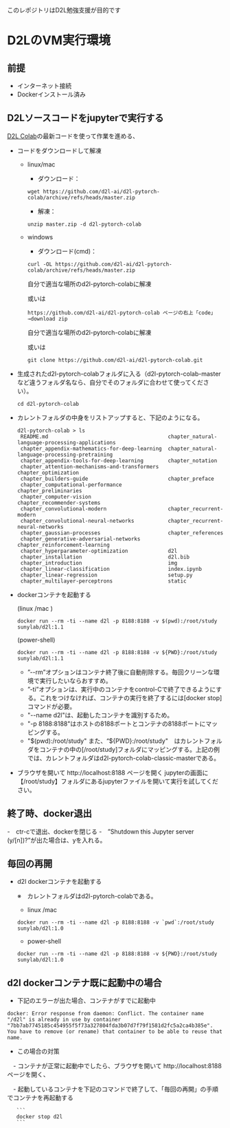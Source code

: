 このレポジトリはD2L勉強支援が目的です

# D2LのVM実行環境

## 前提
  - インターネット接続
  - Dockerインストール済み
   
## D2Lソースコードをjupyterで実行する

  [D2L Colab](https://github.com/d2l-ai/d2l-pytorch-colab.git)の最新コードを使って作業を進める、

- コードをダウンロードして解凍
  - linux/mac
    - ダウンロード：
     ```
     wget https://github.com/d2l-ai/d2l-pytorch-colab/archive/refs/heads/master.zip
     ```
     - 解凍：
     ```
     unzip master.zip -d d2l-pytorch-colab
     ```
     
  - windows
    - ダウンロード(cmd)：
    ```
    curl -OL https://github.com/d2l-ai/d2l-pytorch-colab/archive/refs/heads/master.zip
    ```
    自分で適当な場所のd2l-pytorch-colabに解凍
    
    或いは 
    ```
    https://github.com/d2l-ai/d2l-pytorch-colab ページの右上「code」→download zip
    ```
    自分で適当な場所のd2l-pytorch-colabに解凍

    或いは
    ```
    git clone https://github.com/d2l-ai/d2l-pytorch-colab.git
    ```
    
- 生成されたd2l-pytorch-colabフォルダに入る（d2l-pytorch-colab-masterなど違うフォルダ名なら、自分でそのフォルダに合わせて使ってください）。

   ```
   cd d2l-pytorch-colab

- カレントフォルダの中身をリストアップすると、下記のようになる。

   ```
   d2l-pytorch-colab > ls
    README.md                                       chapter_natural-language-processing-applications
    chapter_appendix-mathematics-for-deep-learning  chapter_natural-language-processing-pretraining
    chapter_appendix-tools-for-deep-learning        chapter_notation
    chapter_attention-mechanisms-and-transformers   chapter_optimization
    chapter_builders-guide                          chapter_preface
    chapter_computational-performance               chapter_preliminaries
    chapter_computer-vision                         chapter_recommender-systems
    chapter_convolutional-modern                    chapter_recurrent-modern
    chapter_convolutional-neural-networks           chapter_recurrent-neural-networks
    chapter_gaussian-processes                      chapter_references
    chapter_generative-adversarial-networks         chapter_reinforcement-learning
    chapter_hyperparameter-optimization             d2l
    chapter_installation                            d2l.bib
    chapter_introduction                            img
    chapter_linear-classification                   index.ipynb
    chapter_linear-regression                       setup.py
    chapter_multilayer-perceptrons                  static
   ```

- dockerコンテナを起動する
  
   (linux /mac )
   ```
   docker run --rm -ti --name d2l -p 8188:8188 -v $(pwd):/root/study sunylab/d2l:1.1
   ```
   (power-shell)
   ```
   docker run --rm -ti --name d2l -p 8188:8188 -v ${PWD}:/root/study sunylab/d2l:1.1
   ```
   
   - ”--rm”オプションはコンテナ終了後に自動削除する。毎回クリーンな環境で実行したいならおすすめ。
   - ”-ti”オプションは、実行中のコンテナをcontrol-Cで終了できるようにする。これをつけなければ、コンテナの実行を終了するには[docker stop]コマンドが必要。
   - "--name d2l"は、起動したコンテナを識別するため。
   - "-p 8188:8188"はホストの8188ポートとコンテナの8188ポートにマッピングする。
   - "$(pwd):/root/study" また、“${PWD}:/root/study"　はカレントフォルダをコンテナの中の[/root/study]フォルダにマッピングする。上記の例では、カレントフォルダはd2l-pytorch-colab-classic-masterである。

- ブラウザを開いて http://localhost:8188 ページを開く
  jupyterの画面に【/root/study】フォルダにあるjupyterファイルを開いて実行を試してください。

## 終了時、docker退出
-　ctr-cで退出、dockerを閉じる
-　”Shutdown this Jupyter server (y/[n])?”が出た場合は、yを入れる。

## 毎回の再開

- d2l dockerコンテナを起動する
  
  ※　カレントフォルダはd2l-pytorch-colabである。
  
  - linux /mac
   ```
   docker run --rm -ti --name d2l -p 8188:8188 -v `pwd`:/root/study sunylab/d2l:1.0
   ```
   - power-shell
   ```
   docker run --rm -ti --name d2l -p 8188:8188 -v ${PWD}:/root/study sunylab/d2l:1.0
   ```
   
 ## d2l dockerコンテナ既に起動中の場合
   - 下記のエラーが出た場合、コンテナがすでに起動中
   ```
   docker: Error response from daemon: Conflict. The container name "/d2l" is already in use by container "7bb7ab7745185c454955f5f73a327804fda3b07d7f79f1581d2fc5a2ca4b385e". You have to remove (or rename) that container to be able to reuse that name.
   ```
   - この場合の対策
  
   　- コンテナが正常に起動中でしたら、ブラウザを開いて http://localhost:8188 ページを開く、

   　- 起動しているコンテナを下記のコマンドで終了して、「毎回の再開」の手順でコンテナを再起動する
      
       ```
       docker stop d2l
       ```
 
